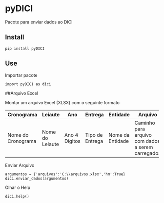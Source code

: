 # pyDICI
Pacote para enviar dados ao DICI

## Install 

```
pip install pyDICI
```

## Use
Importar pacote
```
import pyDICI as dici
```
##Arquivo Excel

Montar um arquivo Excel (XLSX) com o seguinte formato

|Cronograma|Leiaute|Ano|Entrega|Entidade|Arquivo|
|----------|-------|---|-------|--------|-------|
|Nome do Cronograma|Nome do Leiaute|Ano 4 Dígitos|Tipo de Entrega|Nome da Entidade|Caminho para arquivo com dados a serem carregados|

Enviar Arquivo
```
argumentos = {'arquivos':'C:\\arquivos.xlsx','hm':True}
dici.enviar_dados(argumentos)
```
Olhar o Help
```
dici.help()
```